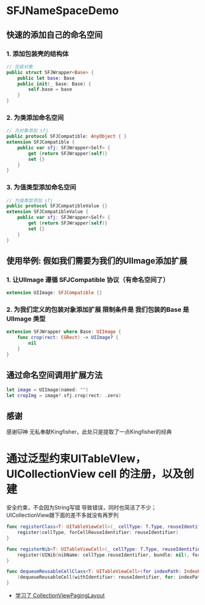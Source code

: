 # SFJNameSpaceDemo

## 快速的添加自己的命名空间

### 1. 添加包装壳的结构体

``` Swift
// 包装对象
public struct SFJWrapper<Base> {
    public let base: Base
    public init(_ base: Base) {
        self.base = base
    }
}
```
### 2. 为类添加命名空间
``` Swift
// 为对象添加 sfj
public protocol SFJCompatible: AnyObject { }
extension SFJCompatible {
    public var sfj: SFJWrapper<Self> {
        get {return SFJWrapper(self)}
        set {}
    }
}
```

### 3. 为值类型添加命名空间
``` Swift
// 为值类型添加 sfj
public protocol SFJCompatibleValue {}
extension SFJCompatibleValue {
    public var sfj: SFJWrapper<Self> {
        get {return SFJWrapper(self)}
        set {}
    }
}
```

## 使用举例: 假如我们需要为我们的UIImage添加扩展

### 1. 让UIImage 遵循 SFJCompatible 协议（有命名空间了）
``` Swift
extension UIImage: SFJCompatible {}
```

### 2. 为我们定义的包装对象添加扩展 限制条件是 我们包装的Base 是 UIImage 类型

``` Swift
extension SFJWrapper where Base: UIImage {
    func crop(rect: CGRect) -> UIImage? {
        nil
    }
}
```

## 通过命名空间调用扩展方法
``` Swift
let image = UIImage(named: "")
let cropImg = image?.sfj.crop(rect: .zero)
```

## 感谢

感谢🐱神 无私奉献Kingfisher，此处只是提取了一点Kingfisher的经典



# 通过泛型约束UITableVIew，UICollectionView cell 的注册，以及创建

安全约束，不会因为String写错 导致错误，同时也简洁了不少；UICollectionView跟下面的差不多就没有再罗列

```Swift
func registerClass<T: UITableViewCell>(_ cellType: T.Type, reuseIdentifier: String = T.reuseIdentifier) {
    register(cellType, forCellReuseIdentifier: reuseIdentifier)
}

func registerNib<T: UITableViewCell>(_ cellType: T.Type, reuseIdentifier: String = T.reuseIdentifier) {
    register(UINib(nibName: cellType.reuseIdentifier, bundle: nil), forCellReuseIdentifier: reuseIdentifier)
}

func dequeueReusableCellClass<T: UITableViewCell>(for indexPath: IndexPath, reuseIdentifier: String = T.reuseIdentifier) -> T {
    (dequeueReusableCell(withIdentifier: reuseIdentifier, for: indexPath) as? T)!
}
```
- [学习了  CollectionViewPagingLayout](https://github.com/amirdew/CollectionViewPagingLayout)

